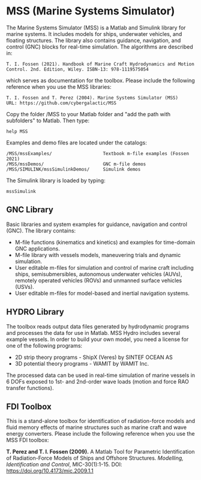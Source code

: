 # MSS (Marine Systems Simulator)

The Marine Systems Simulator (MSS) is a Matlab and Simulink library for marine systems. It includes models for ships, underwater vehicles, and floating structures. The library also contains guidance, navigation, and control (GNC) blocks for real-time simulation. The algorithms are described in:

    T. I. Fossen (2021). Handbook of Marine Craft Hydrodynamics and Motion Control. 2nd. Edition, Wiley. ISBN-13: 978-1119575054

which serves as documentation for the toolbox. Please include the following reference when you use the MSS libraries: 

    T. I. Fossen and T. Perez (2004). Marine Systems Simulator (MSS)
    URL: https://github.com/cybergalactic/MSS

Copy the folder /MSS to your Matlab folder and "add the path with subfolders" to Matlab. Then type:

    help MSS

Examples and demo files are located under the catalogs: 

    /MSS/mssExamples/                   Textbook m-file examples (Fossen 2021)  
    /MSS/mssDemos/                      GNC m-file demos
    /MSS/SIMULINK/mssSimulinkDemos/     Simulink demos  
    
The Simulink library is loaded by typing:

    mssSimulink  


 GNC Library
-

Basic libraries and system examples for guidance, navigation and control (GNC). The library contains:

- M-file functions (kinematics and kinetics) and examples for time-domain GNC applications.
- M-file library with vessels models, maneuvering trials and dynamic simulation.
- User editable m-files for simulation and control of marine craft including ships, semisubmersibles, autonomous underwater vehicles (AUVs), remotely operated vehicles (ROVs) and unmanned surface vehicles (USVs).
- User editable m-files for model-based and inertial navigation systems.

 HYDRO Library
-

The toolbox reads output data files generated by hydrodynamic programs and processes the data for use in Matlab. MSS Hydro includes several example vessels. In order to build your own model, you need a license for one of the following programs:

- 2D strip theory programs - ShipX (Veres) by SINTEF OCEAN AS
- 3D potential theory programs - WAMIT by WAMIT Inc.

The processed data can be used in real-time simulation of marine vessels in 6 DOFs exposed to 1st- and 2nd-order wave loads (motion and force RAO transfer functions).

FDI Toolbox
-
This is a stand-alone toolbox for identification of radiation-force models and fluid memory effects of marine structures such as marine craft and wave energy converters. Please include the following reference when you use the MSS FDI toolbox:
 
**T. Perez and T. I. Fossen (2009).** A Matlab Tool for Parametric Identification of Radiation-Force Models of Ships and Offshore Structures. 
*Modelling, Identification and Control*, MIC-30(1):1-15. DOI: https://doi.org/10.4173/mic.2009.1.1 
